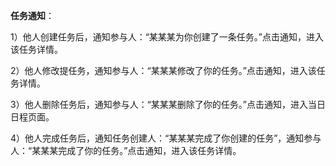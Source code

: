 **任务通知**：

1）他人创建任务后，通知参与人：“某某某为你创建了一条任务。”点击通知，进入该任务详情。

2）他人修改提任务，通知参与人：“某某某修改了你的任务。”点击通知，进入该任务详情。

3）他人删除任务后，通知参与人：“某某某删除了你的任务。”点击通知，进入当日日程页面。

4）他人完成任务后，通知任务创建人：“某某某完成了你创建的任务”，通知参与人：“某某某完成了你的任务。”点击通知，进入该任务详情。

